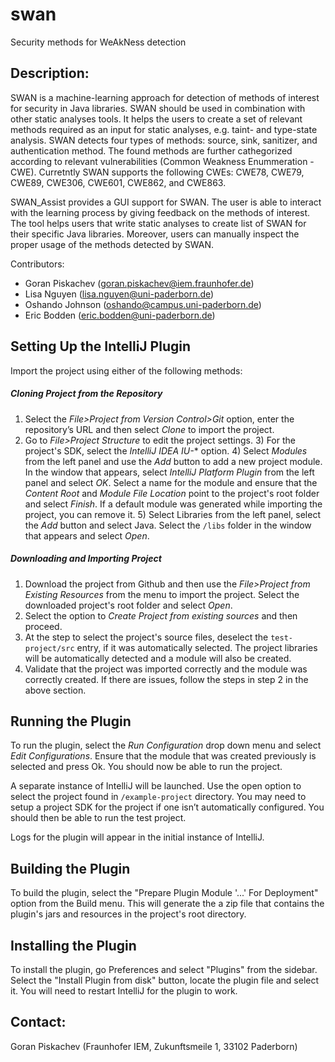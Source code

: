 # swan
Security methods for WeAkNess detection

Description: 
-------------
SWAN is a machine-learning approach for detection of methods of interest for security in Java libraries. 
SWAN should be used in combination with other static analyses tools. It helps the users to create a set of relevant methods required as an input for static analyses, e.g. taint- and type-state analysis. 
SWAN detects four types of methods: source, sink, sanitizer, and authentication method. 
The found methods are further cathegorized according to relevant vulnerabilities (Common Weakness Enummeration  - CWE). Curretntly SWAN supports the following CWEs: CWE78, CWE79, CWE89, CWE306, CWE601, CWE862, and CWE863. 

SWAN_Assist provides a GUI support for SWAN. The user is able to interact with the learning process by giving feedback on the methods of interest. 
The tool helps users that write static analyses to create list of SWAN for their specific Java libraries. 
Moreover, users can manually inspect the proper usage of the methods detected by SWAN. 

Contributors:
* Goran Piskachev (goran.piskachev@iem.fraunhofer.de)
* Lisa Nguyen (lisa.nguyen@uni-paderborn.de)
* Oshando Johnson (oshando@campus.uni-paderborn.de)
* Eric Bodden (eric.bodden@uni-paderborn.de)

## Setting Up the IntelliJ Plugin

Import the project using either of the following methods:
##### Cloning Project from the Repository
1) Select the *File>Project from Version Control>Git* option, enter the repository’s URL and then select *Clone* to import the project.
2) Go to *File>Project Structure* to edit the project settings. 
    3) For the project's SDK, select the *IntelliJ IDEA IU-** option.
    4) Select *Modules* from the left panel and use the *Add* button to add a new project module. In the window that appears, select *IntelliJ Platform Plugin* from the left panel and select *OK*. Select a name for the module and ensure that the *Content Root* and *Module File Location* point to the project's root folder and select *Finish*. If a default module was generated while importing the project, you can remove it.
    5) Select Libraries from the left panel, select the *Add* button and select Java. Select the ``/libs`` folder in the window that appears and select *Open*.

##### Downloading and Importing Project
1) Download the project from Github and then use the *File>Project from Existing Resources* from the menu to import the project. Select the downloaded project's root folder and select *Open*.
2) Select the option to *Create Project from existing sources* and then proceed.
3) At the step to select the project's source files, deselect the ``test-project/src`` entry, if it was automatically selected. The project libraries will be automatically detected and a module will also be created.
4) Validate that the project was imported correctly and the module was correctly created. If there are issues, follow the steps in step 2 in the above section.

## Running the Plugin
To run the plugin, select the *Run Configuration* drop down menu and select *Edit Configurations*. Ensure that the module that was created previously is selected and press Ok. You should now be able to run the project.

A separate instance of IntelliJ will be launched. Use the open option to select the project found in ``/example-project`` directory. You may need to setup a project SDK for the project if one isn’t automatically configured. You should then be able to run the test project.

Logs for the plugin will appear in the initial instance of IntelliJ.

## Building the Plugin
To build the plugin, select the  "Prepare Plugin Module '...' For Deployment" option from the Build menu. This will generate the a zip file that contains the plugin's jars and resources in the project's root directory.

## Installing the Plugin
To install the plugin, go Preferences and select "Plugins" from the sidebar. Select the "Install Plugin from disk" button, locate the plugin file and select it. You will need to restart IntelliJ for the plugin to work. 

Contact: 
-------------
Goran Piskachev (Fraunhofer IEM, Zukunftsmeile 1, 33102 Paderborn)
